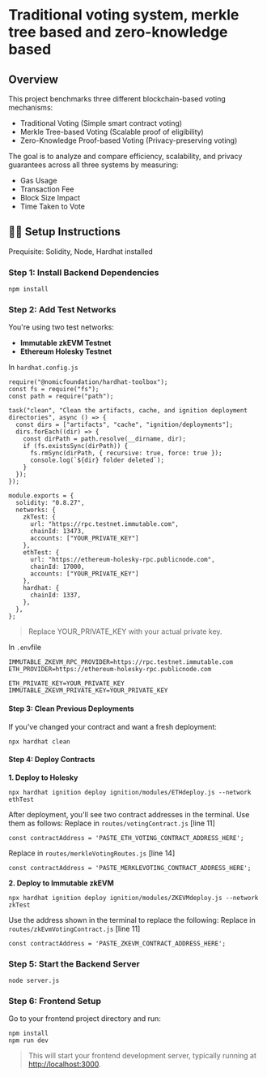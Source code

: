 # Traditional voting system, merkle tree based and zero-knowledge based
## Overview
This project benchmarks three different blockchain-based voting mechanisms:
- Traditional Voting (Simple smart contract voting)
- Merkle Tree-based Voting (Scalable proof of eligibility)
- Zero-Knowledge Proof-based Voting (Privacy-preserving voting)

The goal is to analyze and compare efficiency, scalability, and privacy guarantees across all three systems by measuring:
- Gas Usage
- Transaction Fee
- Block Size Impact
- Time Taken to Vote
  
 ## :woman_technologist: Setup Instructions
Prequisite: Solidity, Node, Hardhat installed

### Step 1: Install Backend Dependencies
```
npm install
```

### Step 2: Add Test Networks
You're using two test networks:
- **Immutable zkEVM Testnet**
- **Ethereum Holesky Testnet**


In `hardhat.config.js`
```
require("@nomicfoundation/hardhat-toolbox");
const fs = require("fs");
const path = require("path");

task("clean", "Clean the artifacts, cache, and ignition deployment directories", async () => {
  const dirs = ["artifacts", "cache", "ignition/deployments"];
  dirs.forEach((dir) => {
    const dirPath = path.resolve(__dirname, dir);
    if (fs.existsSync(dirPath)) {
      fs.rmSync(dirPath, { recursive: true, force: true });
      console.log(`${dir} folder deleted`);
    }
  });
});

module.exports = {
  solidity: "0.8.27",
  networks: {
    zkTest: {
      url: "https://rpc.testnet.immutable.com",
      chainId: 13473,
      accounts: ["YOUR_PRIVATE_KEY"]
    },
    ethTest: {
      url: "https://ethereum-holesky-rpc.publicnode.com",
      chainId: 17000,
      accounts: ["YOUR_PRIVATE_KEY"]
    },
    hardhat: {
      chainId: 1337,
    },
  },
};
```
>Replace YOUR_PRIVATE_KEY with your actual private key.

In `.env`file
```
IMMUTABLE_ZKEVM_RPC_PROVIDER=https://rpc.testnet.immutable.com
ETH_PROVIDER=https://ethereum-holesky-rpc.publicnode.com

ETH_PRIVATE_KEY=YOUR_PRIVATE_KEY
IMMUTABLE_ZKEVM_PRIVATE_KEY=YOUR_PRIVATE_KEY
```
#### Step 3: Clean Previous Deployments 
If you've changed your contract and want a fresh deployment:
```
npx hardhat clean
```
#### Step 4: Deploy Contracts
**1. Deploy to Holesky**
```
npx hardhat ignition deploy ignition/modules/ETHdeploy.js --network ethTest
```
After deployment, you'll see two contract addresses in the terminal. Use them as follows:
Replace in `routes/votingContract.js` [line 11]
```
const contractAddress = 'PASTE_ETH_VOTING_CONTRACT_ADDRESS_HERE';
```
Replace in `routes/merkleVotingRoutes.js` [line 14]
```
const contractAddress = 'PASTE_MERKLEVOTING_CONTRACT_ADDRESS_HERE';
```
**2. Deploy to Immutable zkEVM**
```
npx hardhat ignition deploy ignition/modules/ZKEVMdeploy.js --network zkTest
```
Use the address shown in the terminal to replace the following:
Replace in `routes/zkEvmVotingContract.js` [line 11]
```
const contractAddress = 'PASTE_ZKEVM_CONTRACT_ADDRESS_HERE';
```

### Step 5: Start the Backend Server
```
node server.js
```

### Step 6: Frontend Setup
Go to your frontend project directory and run:
```
npm install
npm run dev
```
> This will start your frontend development server, typically running at [http://localhost:3000](http://localhost:3000).

